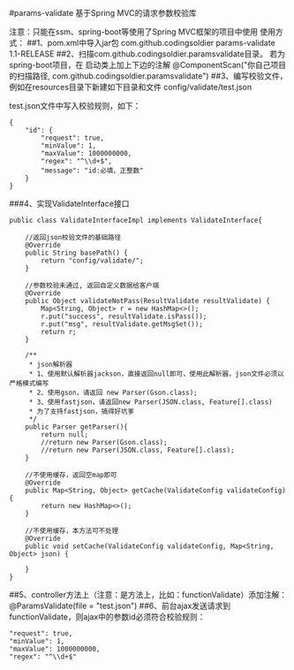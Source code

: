 #params-validate
基于Spring MVC的请求参数校验库

注意：只能在ssm、spring-boot等使用了Spring MVC框架的项目中使用
使用方式：
##1、pom.xml中导入jar包
	<dependency>
		<groupId>com.github.codingsoldier</groupId>
		<artifactId>params-validate</artifactId>
		<version>1.1-RELEASE</version>
		<!--最新版本请查看：
		http://search.maven.org/#search%7Cga%7C1%7Cg%3A%22com.github.codingsoldier%22-->
	</dependency>
##2、扫描com.github.codingsoldier.paramsvalidate目录。
  若为spring-boot项目，在	启动类上加上下边的注解
  @ComponentScan("你自己项目的扫描路径, com.github.codingsoldier.paramsvalidate")
##3、编写校验文件，例如在resources目录下新建如下目录和文件
  config/validate/test.json 

  test.json文件中写入校验规则，如下：
  ```
  {
	  "id": {
	      "request": true,
	      "minValue": 1,
	      "maxValue": 1000000000,
	      "regex": "^\\d+$",
	      "message": "id:必填、正整数"
	  }  
  }
```
###4、实现ValidateInterface接口
```
public class ValidateInterfaceImpl implements ValidateInterface{

    //返回json校验文件的基础路径
    @Override
    public String basePath() {
    	return "config/validate/";    
    }

    //参数校验未通过, 返回自定义数据给客户端
    @Override
    public Object validateNotPass(ResultValidate resultValidate) {
        Map<String, Object> r = new HashMap<>();
        r.put("success", resultValidate.isPass());
        r.put("msg", resultValidate.getMsgSet());
        return r;
    }

    /**
     * json解析器
     * 1、使用默认解析器jackson，直接返回null即可，使用此解析器，json文件必须以严格模式编写
     * 2、使用gson，请返回 new Parser(Gson.class);
     * 3、使用fastjson，请返回new Parser(JSON.class, Feature[].class)
     * 为了支持fastjson，搞得好坑爹
     */
    public Parser getParser(){
        return null;
        //return new Parser(Gson.class);
        //return new Parser(JSON.class, Feature[].class);
    }

    //不使用缓存，返回空map即可
    @Override
    public Map<String, Object> getCache(ValidateConfig validateConfig) {
        return new HashMap<>();
    }

    //不使用缓存，本方法可不处理
    @Override
    public void setCache(ValidateConfig validateConfig, Map<String, Object> json) {

    }
} 
```
##5、controller方法上（注意：是方法上，比如：functionValidate）添加注解：
   @ParamsValidate(file = "test.json")
##6、前台ajax发送请求到functionValidate，则ajax中的参数id必须符合校验规则：  
```
"request": true,
"minValue": 1,
"maxValue": 1000000000,
"regex": "^\\d+$"
```
